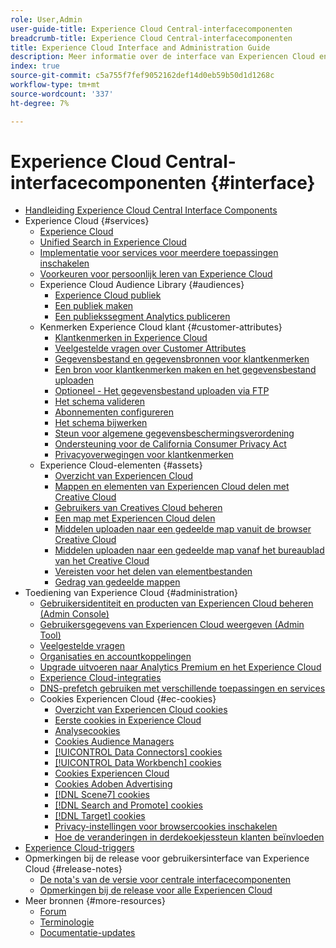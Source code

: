 ```yaml
---
role: User,Admin
user-guide-title: Experience Cloud Central-interfacecomponenten
breadcrumb-title: Experience Cloud Central-interfacecomponenten
title: Experience Cloud Interface and Administration Guide
description: Meer informatie over de interface van Experiencen Cloud en voorkeuren voor gebruikersaccounts. Leer hoe u naar zakelijke objecten kunt zoeken en gebruikers en producten kunt beheren. Klantkenmerken, Audience Library, cookies en share Experience Cloud Assets configureren.
index: true
source-git-commit: c5a755f7fef9052162def14d0eb59b50d1d1268c
workflow-type: tm+mt
source-wordcount: '337'
ht-degree: 7%

---
```



# Experience Cloud Central-interfacecomponenten {#interface}

+ [Handleiding Experience Cloud Central Interface Components](experience-cloud.md)
+ Experience Cloud {#services}
   + [Experience Cloud](core-services-landing.md)
   + [Unified Search in Experience Cloud](search-experience-cloud.md)
   + [Implementatie voor services voor meerdere toepassingen inschakelen](core-services.md)
   + [Voorkeuren voor persoonlijk leren van Experience Cloud](personalized-learning-preferences.md)
   + Experience Cloud Audience Library {#audiences}
      + [Experience Cloud publiek](audience-library.md)
      + [Een publiek maken](t-audience-create.md)
      + [Een publiekssegment Analytics publiceren](t-publish-audience-segment.md)
   + Kenmerken Experience Cloud klant {#customer-attributes}
      + [Klantkenmerken in Experience Cloud](attributes.md)
      + [Veelgestelde vragen over Customer Attributes](faq-crs.md)
      + [Gegevensbestand en gegevensbronnen voor klantkenmerken](crs-data-file.md)
      + [Een bron voor klantkenmerken maken en het gegevensbestand uploaden](t-crs-usecase.md)
      + [Optioneel - Het gegevensbestand uploaden via FTP](t-upload-attributes-ftp.md)
      + [Het schema valideren](validate-schema.md)
      + [Abonnementen configureren](subscription.md)
      + [Het schema bijwerken](t-update-schema.md)
      + [Steun voor algemene gegevensbeschermingsverordening](gdpr.md)
      + [Ondersteuning voor de California Consumer Privacy Act](ccpa.md)
      + [Privacyoverwegingen voor klantkenmerken](privacy-mac.md)
   + Experience Cloud-elementen {#assets}
      + [Overzicht van Experiencen Cloud](experience-cloud-assets.md)
      + [Mappen en elementen van Experiencen Cloud delen met Creative Cloud](creative-cloud.md)
      + [Gebruikers van Creatives Cloud beheren](t-admin-add-cc-user.md)
      + [Een map met Experiencen Cloud delen](t-share-creative-cloud.md)
      + [Middelen uploaden naar een gedeelde map vanuit de browser Creative Cloud](t-upload-asset-cc.md)
      + [Middelen uploaden naar een gedeelde map vanaf het bureaublad van het Creative Cloud](t-cc-asset-upload-thor.md)
      + [Vereisten voor het delen van elementbestanden](assets-file-reqs.md)
      + [Gedrag van gedeelde mappen](asset-behavior.md)
+ Toediening van Experience Cloud {#administration}
   + [Gebruikersidentiteit en producten van Experiencen Cloud beheren (Admin Console)](admin-getting-started.md)
   + [Gebruikersgegevens van Experiencen Cloud weergeven (Admin Tool)](admin-tool-experience-cloud.md)
   + [Veelgestelde vragen](faq.md)
   + [Organisaties en accountkoppelingen](organizations.md)
   + [Upgrade uitvoeren naar Analytics Premium en het Experience Cloud](upgrade-to-analytics-premium.md)
   + [Experience Cloud-integraties](marketing-cloud-integrations.md)
   + [DNS-prefetch gebruiken met verschillende toepassingen en services](dns-prefetch.md)
   + Cookies Experiencen Cloud {#ec-cookies}
      + [Overzicht van Experiencen Cloud cookies](cookies-privacy.md)
      + [Eerste cookies in Experience Cloud](cookies-first-party.md)
      + [Analysecookies](cookies-analytics.md)
      + [Cookies Audience Managers](cookies-am.md)
      + [[!UICONTROL Data Connectors] cookies](cookies-dc.md)
      + [[!UICONTROL Data Workbench] cookies](cookies-insight.md)
      + [Cookies Experiencen Cloud](cookies-mc.md)
      + [Cookies Adoben Advertising](cookies-advertising-cloud.md)
      + [[!DNL Scene7] cookies](cookies-s7.md)
      + [[!DNL Search and Promote] cookies](cookies-snp.md)
      + [[!DNL Target] cookies](cookies-target.md)
      + [Privacy-instellingen voor browsercookies inschakelen](browser-cookie-settings.md)
      + [Hoe de veranderingen in derdekoekjessteun klanten beïnvloeden](cookies-thirdparty.md)
+ [Experience Cloud-triggers](triggers.md)
+ Opmerkingen bij de release voor gebruikersinterface van Experience Cloud {#release-notes}
   + [De nota&#39;s van de versie voor centrale interfacecomponenten](release-notes.md)
   + [Opmerkingen bij de release voor alle Experiencen Cloud](https://experienceleague.adobe.com/docs/release-notes/experience-cloud/current.html?lang=en)
+ Meer bronnen {#more-resources}
   + [Forum](https://experienceleaguecommunities.adobe.com/)
   + [Terminologie](terms.md)
   + [Documentatie-updates](doc-updates.md)
